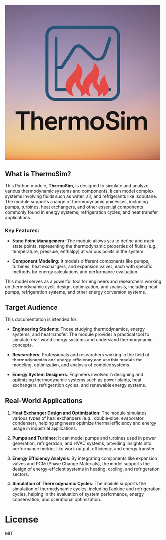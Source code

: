![ThermoSim_logo](https://github.com/Nouman090/ThermoSim/blob/main/docs/ThermoSim%20Logo%202.jpg?raw=true)


## **What is ThermoSim?**

This Python module, **ThermoSim**, is designed to simulate and analyze various thermodynamic systems and components. It can model complex systems involving fluids such as water, air, and refrigerants like isobutane. The module supports a range of thermodynamic processes, including pumps, turbines, heat exchangers, and other essential components commonly found in energy systems, refrigeration cycles, and heat transfer applications.

### **Key Features:**

* **State Point Management:** The module allows you to define and track state points, representing the thermodynamic properties of fluids (e.g., temperature, pressure, enthalpy) at various points in the system.

* **Component Modeling:** It models different components like pumps, turbines, heat exchangers, and expansion valves, each with specific methods for energy calculations and performance evaluation.

This model serves as a powerful tool for engineers and researchers working on thermodynamic cycle design, optimization, and analysis, including heat pumps, refrigeration systems, and other energy conversion systems.

## **Target Audience**

This documentation is intended for:

* **Engineering Students**: Those studying thermodynamics, energy systems, and heat transfer. The module provides a practical tool to simulate real-world energy systems and understand thermodynamic concepts.

* **Researchers**: Professionals and researchers working in the field of thermodynamics and energy efficiency can use this module for modeling, optimization, and analysis of complex systems.

* **Energy System Designers**: Engineers involved in designing and optimizing thermodynamic systems such as power plants, heat exchangers, refrigeration cycles, and renewable energy systems.

## **Real-World Applications**

1. **Heat Exchanger Design and Optimization**: The module simulates various types of heat exchangers (e.g., double-pipe, evaporator, condenser), helping engineers optimize thermal efficiency and energy usage in industrial applications.

2. **Pumps and Turbines**: It can model pumps and turbines used in power generation, refrigeration, and HVAC systems, providing insights into performance metrics like work output, efficiency, and energy transfer  
     
3. **Energy Efficiency Analysis**: By integrating components like expansion valves and PCM (Phase Change Materials), the model supports the design of energy-efficient systems in heating, cooling, and refrigeration sectors.  
     
4. **Simulation of Thermodynamic Cycles**: The module supports the simulation of thermodynamic cycles, including Rankine and refrigeration cycles, helping in the evaluation of system performance, energy conservation, and operational optimization.

# License

MIT
